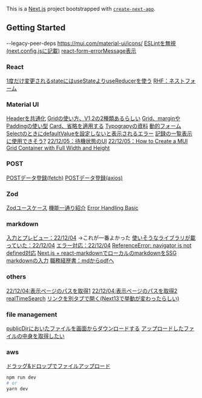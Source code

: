 This is a [Next.js](https://nextjs.org/) project bootstrapped with [`create-next-app`](https://github.com/vercel/next.js/tree/canary/packages/create-next-app).

## Getting Started
--legacy-peer-deps
https://mui.com/material-ui/icons/
[ESLintを無視(next.config.jsに記載)](https://nextjs.org/docs/api-reference/next.config.js/ignoring-eslint)
[react-form-errorMessage表示](https://react-hook-form.com/api/useformstate/errormessage)


### React
[1度だけ変更されるstateにはuseStateよりuseReducerを使う](https://zenn.dev/spacemarket/articles/9eb80496fa5fe6?s=09)
[RHF：ネストフォーム](https://zenn.dev/maro12/articles/7d011d3dfed5d4#%E8%A8%98%E4%BA%8B%E3%81%AE%E6%A6%82%E8%A6%81)

### Material UI
[Headerを共通化](https://www.to-r.net/media/next-meta-tags/)
[Gridの使い方、V1,2の2種類あるらしい](https://weblion303.net/1236)
[Grid、marginやPaddingの使い型](https://smartdevpreneur.com/mui-grid-spacing-padding-and-margin-a-styling-guide/)
[Card、省略を適用する](https://qiita.com/kazufoot21/items/b381f4b9c4f44fa97aee)
[Typograpyの資料](https://mui.com/material-ui/api/typography/)
[動的フォーム](https://note.com/note_fumi/n/naa2d4f16133b)
[SelectのときにdefaultValueを設定しないと表示されるエラー](https://stackoverflow.com/questions/60813040/materialui-select-set-value-is-always-out-of-range)
[記録の一覧表示に使用できそう?](https://mui.com/material-ui/react-stack/)
[22/12/05：待機状態のUI](https://zenn.dev/kii/articles/progress-indicator-ui)
[22/12/05：How to Create a MUI Grid Container with Full Width and Height](https://smartdevpreneur.com/how-to-create-a-mui-grid-container-with-full-width-and-height/)

### POST
[POSTデータ登録(fetch)](https://qiita.com/legokichi/items/801e88462eb5c84af97d)
[POSTデータ登録(axios)](https://qiita.com/kaikusakari/items/1da54c021c19a03df5b2)

### Zod
[Zodユースケース](https://zenn.dev/kaz_z/articles/how-to-use-zod)
[機能一通り紹介](https://zenn.dev/uttk/articles/bd264fa884e026#.parse())
[Error Handling Basic](https://tech.every.tv/entry/2022/03/31/170000)

### markdown
[入力とプレビュー：22/12/04](https://qiita.com/t_okkan/items/0a3318f90ee6c4468f82#%E3%83%9E%E3%83%BC%E3%82%AF%E3%83%80%E3%82%A6%[…]l%E3%81%AB%E5%A4%89%E6%8F%9B%E3%81%99%E3%82%8B)
→これが一番よかった
[使いそうなライブラリが載っていた：22/12/04](https://zenn.dev/rinka/articles/b260e200cb5258)
[エラー対応：22/12/04](https://stackoverflow.com/questions/65646007/next-js-dompurify-sanitize-shows-typeerror-dompurify-webpack-imported-module)
[ReferenceError: navigator is not defined対応](https://qiita.com/akki-memo/items/bd14d9af5dc1be8e04c9)
[Next.js + react-markdownでローカルのmarkdownをSSG](https://zenn.dev/asazutaiga/articles/be2a8a5f428a38)
[markdownの入力](https://qiita.com/t_okkan/items/0a3318f90ee6c4468f82)
[職務経歴書：mdからpdfへ](https://zenn.dev/ryo_kawamata/articles/resume-on-github)


### others
[22/12/04:表示ページのパスを取得1](https://www.delftstack.com/ja/howto/react/react-get-current-url/)
[22/12/04:表示ページのパスを取得2](https://dev-k.hatenablog.com/entry/how-to-access-the-window-object-in-nextjs-dev-k)
[realTimeSearch](https://yutaro-blog.net/2022/03/21/react-search/#index_id0)
[リンクを別タブで開く(Next13で挙動が変わったらしい)](https://qiita.com/syu_ikeda/items/86f6ad0ddfe8c5e1686b)

### file management
[publicDirにおいたファイルを画面からダウンロードする](https://reactgo.com/react-download-file-on-button-click/)
[アップロードしたファイルの中身を取得したい](https://ja.javascript.info/file)

### aws
[ドラッグ&ドロップでファイルアップロード](https://zenn.dev/jinwatanabe/articles/66c712e44661d9#aws-sdk)

```bash
npm run dev
# or
yarn dev
```
